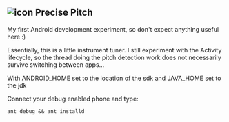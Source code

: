 ![icon] Precise Pitch
---------------------

My first Android development experiment, so don't 
expect anything useful here :)

Essentially, this is a little instrument tuner.
I still experiment with the Activity lifecycle, so the thread
doing the pitch detection work does not necessarily survive
switching between apps...

With ANDROID_HOME set to the location of the sdk and
JAVA_HOME set to the jdk

Connect your debug enabled phone and type:

    ant debug && ant installd


[icon]: https://github.com/hzeller/precise-pitch/raw/master/res/drawable-mdpi/ic_launcher_pp.png
